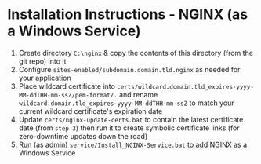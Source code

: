 # Installation Instructions - NGINX (as a Windows Service)
  1. Create directory `C:\nginx` & copy the contents of this directory (from the git repo) into it
  2. Configure `sites-enabled/subdomain.domain.tld.nginx` as needed for your application
  3. Place wildcard certificate into `certs/wildcard.domain.tld_expires-yyyy-MM-ddTHH-mm-ssZ/pem-format/.` and rename `wildcard.domain.tld_expires-yyyy-MM-ddTHH-mm-ssZ` to match your current wildcard certificate's expiration date
  4. Update `certs/nginx-update-certs.bat` to contain the latest certificate date (from `step 3`) then run it to create symbolic certificate links (for zero-downtime updates down the road)
  5. Run (as admin) `service/Install_NGINX-Service.bat` to add NGINX as a Windows Service
